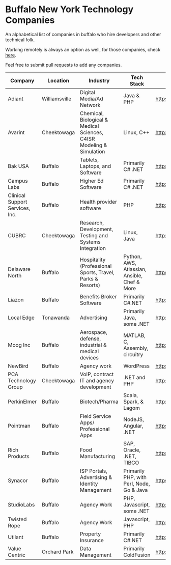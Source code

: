 # Buffalo New York Technology Companies

An alphabetical list of companies in buffalo who hire developers and other technical folk.

Working remotely is always an option as well, for those companies, check [here](https://github.com/lukasz-madon/awesome-remote-job).

Feel free to submit pull requests to add any companies.

| Company | Location | Industry | Tech Stack | Careers |
| ------- | -------- | -------- | ---------- | ------- |
| Adiant | Williamsville | Digital Media/Ad Network | Java & PHP | https://www.adiant.com/ |
| Avarint | Cheektowaga | Chemical, Biological & Medical Sciences, C4ISR Modeling & Simulation | Linux, C++ | http://www.avarint.com/careers.html |
| Bak USA | Buffalo | Tablets, Laptops, and Software | Primarily C# .NET | https://www.bakusa.com/careers/ |
| Campus Labs | Buffalo | Higher Ed Software | Primarily C# .NET | http://www.campuslabs.com/ |
| Clinical Support Services, Inc. | Buffalo | Health provider software | PHP | http://csshealth.com/ |
| CUBRC | Cheektowaga | Research, Development, Testing and Systems Integration | Linux, Java | http://www.cubrc.org/index.php/careers |
| Delaware North | Buffalo | Hospitality (Professional Sports, Travel, Parks & Resorts) | Python, AWS, Atlassian, Ansible, Chef & More | https://careers.delawarenorth.com |
| Liazon | Buffalo | Benefits Broker Software | Primarily C#.NET | http://liazon.com/ |
| Local Edge | Tonawanda | Advertising | Primarily Java, some .NET | http://localedge.com |
| Moog Inc | Buffalo | Aerospace, defense, industrial & medical devices | MATLAB, C, Assembly, circuitry  | http://moog.com |
| NewBird | Buffalo | Agency work | WordPress | https://newbirddesign.com/ |
| PCA Technology Group | Cheektowaga | VoIP, contract IT and agency development | .NET and PHP | http://www.pcatechnologygroup.com |
| PerkinElmer | Buffalo | Biotech/Pharma | Scala, Spark, & Lagom | http://www.perkinelmer.com/corporate/careers/ |
| Pointman | Buffalo | Field Service Apps/ Professional Apps | NodeJS, Angular, .NET | https://pointman.bamboohr.com/jobs/ |
| Rich Products | Buffalo | Food Manufacturing | SAP, Oracle, .NET, TIBCO | https://careers.rich.com/ |
| Synacor | Buffalo | ISP Portals, Advertising & Identity Management | Primarily PHP, with Perl, Node, Go & Java | https://www.synacor.com/ |
| StudioLabs | Buffalo | Agency Work | PHP, Javascript, some .NET | http://studiolabs.com/join |
| Twisted Rope | Buffalo | Agency Work | Javascript, PHP | http://twisted-rope.com/ |
| Utilant | Buffalo | Property Insurance | Primarily C#.NET | http://public.utilant.com/ |
| Value Centric | Orchard Park | Data Management | Primarily ColdFusion | http://www.valuecentric.com/ |
